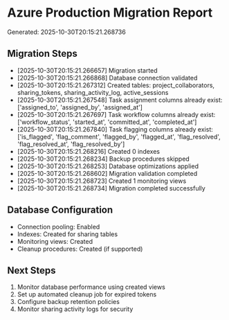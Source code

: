 # Azure Production Migration Report
Generated: 2025-10-30T20:15:21.268736

## Migration Steps

- [2025-10-30T20:15:21.266657] Migration started
- [2025-10-30T20:15:21.266868] Database connection validated
- [2025-10-30T20:15:21.267312] Created tables: project_collaborators, sharing_tokens, sharing_activity_log, active_sessions
- [2025-10-30T20:15:21.267548] Task assignment columns already exist: ['assigned_to', 'assigned_by', 'assigned_at']
- [2025-10-30T20:15:21.267697] Task workflow columns already exist: ['workflow_status', 'started_at', 'committed_at', 'completed_at']
- [2025-10-30T20:15:21.267840] Task flagging columns already exist: ['is_flagged', 'flag_comment', 'flagged_by', 'flagged_at', 'flag_resolved', 'flag_resolved_at', 'flag_resolved_by']
- [2025-10-30T20:15:21.268216] Created 0 indexes
- [2025-10-30T20:15:21.268234] Backup procedures skipped
- [2025-10-30T20:15:21.268253] Database optimizations applied
- [2025-10-30T20:15:21.268602] Migration validation completed
- [2025-10-30T20:15:21.268723] Created 1 monitoring views
- [2025-10-30T20:15:21.268734] Migration completed successfully

## Database Configuration
- Connection pooling: Enabled
- Indexes: Created for sharing tables
- Monitoring views: Created
- Cleanup procedures: Created (if supported)

## Next Steps
1. Monitor database performance using created views
2. Set up automated cleanup job for expired tokens
3. Configure backup retention policies
4. Monitor sharing activity logs for security
